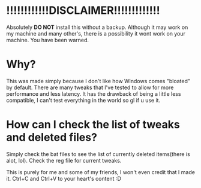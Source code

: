 #                                              **!!!!!!!!!!!!DISCLAIMER!!!!!!!!!!!!!**
Absolutely **__DO NOT__** install this without a backup. Although it may work on my machine and many other's, there is a possibility it wont work on your machine.
You have been warned.

# **Why?**

This was made simply because I don't like how Windows comes "bloated" by default.
There are many tweaks that I've tested to allow for more performance and less latency.
It has the drawback of being a little less compatible, I can't test everything in the world so gl if u use it.

# **How can I check the list of tweaks and deleted files?**
Simply check the bat files to see the list of currently deleted items(there is alot, lol). Check the reg file for current tweaks.

This is purely for me and some of my friends, I won't even credit that I made it. Ctrl+C and Ctrl+V to your heart's content :D
